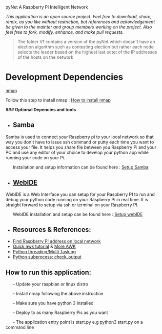 pyNet A Raspberry Pi Intelligent Network

_This application is an open source project. Feel free to download, share, remix, as you like without restriction, but references and ackowledgement be given to the mainter and group members working on the project. Also feel free to fork, modify, enhance, and make pull requests._

> The folder V1 contains a version of the pyNet which doesn't have an election algorithm such as contesting election but rather each node selects the leader based on the highest last octet of the IP addresses of the hosts on the network


# Development Dependencies

[nmap](https://nmap.org/)

Follow this step to install nmap : [How to install nmap](https://www.raspberrypi.org/documentation/remote-access/ip-address.md)


__### Optional Depencies and tools__

- ## Samba
Samba is used to connect your Raspberry pi to your local network so that way you don't have to issue ssh command or putty each time you want to access your file. It helps you share file between you Raspberry Pi and your PC and use any editor of your choice to develop your python app while running your code on your Pi.

&nbsp;&nbsp;&nbsp;&nbsp;&nbsp; Installation and setup information can be found here : [Setup Samba](https://www.youtube.com/watch?v=iQwWEsuRWUw)

- ## [WebIDE](https://learn.adafruit.com/webide/overview)
WebIDE is a Web Interface you can setup for your Raspberry PI to run and debug your python code running on your Raspberry Pi in real time.
It is straight forward to setup via ssh or terminal on your Raspberry PI.

&nbsp;&nbsp;&nbsp;&nbsp;&nbsp; WebIDE installation and setup can be found here : [Setup webIDE](https://learn.adafruit.com/webide/installation)


- ## Resources & References:
- [Find Raspberry PI address on local network](https://raspberrypi.stackexchange.com/questions/13936/find-raspberry-pi-address-on-local-network/31324)
- [Quick awk tutorial](https://www.youtube.com/watch?v=az6vd0tGhJI&t=402s) & [More AWK](https://www.youtube.com/watch?v=fCw-xf31M_s&t=202s)
- [Python threading/Multi Tasking](https://www.youtube.com/watch?v=EvbA3qVMGaw&t=166s)
- [Python subprocess: check_output](https://www.youtube.com/watch?v=jq3uTixxrns)



## How to run this application:
&nbsp;&nbsp;&nbsp;&nbsp;&nbsp; - Update your raspbian or linux distro

&nbsp;&nbsp;&nbsp;&nbsp;&nbsp; - Install nmap following the above instruction

&nbsp;&nbsp;&nbsp;&nbsp;&nbsp; - Make sure you have python 3 installed

&nbsp;&nbsp;&nbsp;&nbsp;&nbsp; - Deploy to as many Raspberry Pis as you want

&nbsp;&nbsp;&nbsp;&nbsp;&nbsp; - The application entry point is start.py e.g python3 start.py on a command line
